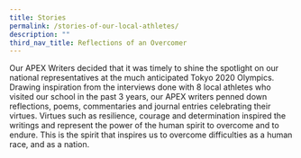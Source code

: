 ```yaml
---
title: Stories
permalink: /stories-of-our-local-athletes/
description: ""
third_nav_title: Reflections of an Overcomer
---
```

<p>Our APEX Writers decided that it was timely to shine the spotlight on our national representatives at the much anticipated Tokyo 2020 Olympics. Drawing inspiration from the interviews done with 8 local athletes who visited our school in the past 3 years, our APEX writers penned down reflections, poems, commentaries and journal entries celebrating their virtues. Virtues such as resilience, courage and determination inspired the writings and represent the power of the human spirit to overcome and to endure. This is the spirit that inspires us to overcome difficulties as a human race, and as a nation.</p>
